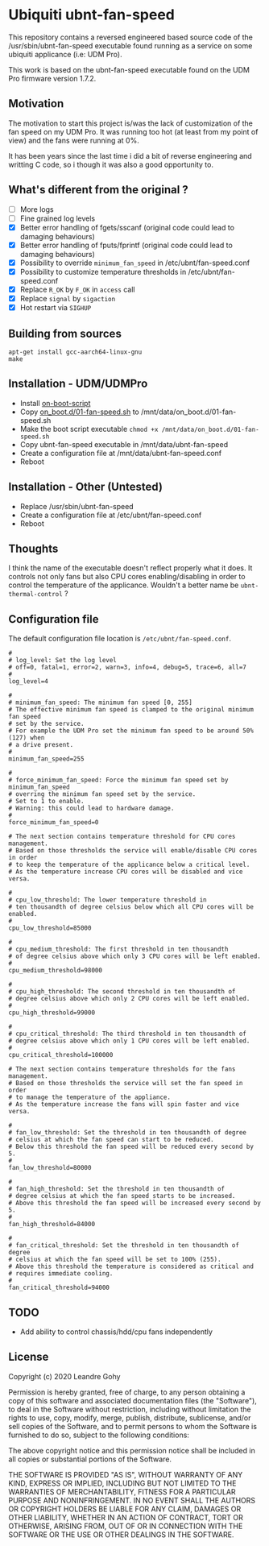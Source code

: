 # Ubiquiti ubnt-fan-speed

This repository contains a reversed engineered based source code of the /usr/sbin/ubnt-fan-speed executable found running as a service on some ubiquiti applicance (i.e: UDM Pro).

This work is based on the ubnt-fan-speed executable found on the UDM Pro firmware version 1.7.2.

## Motivation

The motivation to start this project is/was the lack of customization of the fan speed on my UDM Pro.
It was running too hot (at least from my point of view) and the fans were running at 0%.

It has been years since the last time i did a bit of reverse engineering and writting C code, so i though it was also a good opportunity to.

## What's different from the original ?

- [ ] More logs
- [ ] Fine grained log levels
- [x] Better error handling of fgets/sscanf (original code could lead to damaging behaviours)
- [x] Better error handling of fputs/fprintf (original code could lead to damaging behaviours)
- [x] Possibility to override `minimum_fan_speed` in /etc/ubnt/fan-speed.conf
- [x] Possibility to customize temperature thresholds in /etc/ubnt/fan-speed.conf
- [x] Replace `R_OK` by `F_OK` in `access` call
- [x] Replace `signal` by `sigaction`
- [x] Hot restart via `SIGHUP`

## Building from sources

```
apt-get install gcc-aarch64-linux-gnu
make
```

## Installation - UDM/UDMPro

- Install [on-boot-script](https://github.com/boostchicken/udm-utilities/tree/master/on-boot-script)
- Copy [on_boot.d/01-fan-speed.sh](on_boot.d/01-fan-speed.sh) to /mnt/data/on_boot.d/01-fan-speed.sh
- Make the boot script executable `chmod +x /mnt/data/on_boot.d/01-fan-speed.sh`
- Copy ubnt-fan-speed executable in /mnt/data/ubnt-fan-speed
- Create a configuration file at /mnt/data/ubnt-fan-speed.conf
- Reboot

## Installation - Other (Untested)

- Replace /usr/sbin/ubnt-fan-speed
- Create a configuration file at /etc/ubnt/fan-speed.conf
- Reboot

## Thoughts

I think the name of the executable doesn't reflect properly what it does.
It controls not only fans but also CPU cores enabling/disabling in order to control the temperature of the applicance.
Wouldn't a better name be `ubnt-thermal-control` ?

## Configuration file

The default configuration file location is `/etc/ubnt/fan-speed.conf`.

```
#
# log_level: Set the log level
# off=0, fatal=1, error=2, warn=3, info=4, debug=5, trace=6, all=7
#
log_level=4

#
# minimum_fan_speed: The minimum fan speed [0, 255]
# The effective minimum fan speed is clamped to the original minimum fan speed
# set by the service.
# For example the UDM Pro set the minimum fan speed to be around 50% (127) when
# a drive present.
#
minimum_fan_speed=255

#
# force_minimum_fan_speed: Force the minimum fan speed set by minimum_fan_speed
# overring the minimum fan speed set by the service.
# Set to 1 to enable.
# Warning: this could lead to hardware damage.
#
force_minimum_fan_speed=0

# The next section contains temperature threshold for CPU cores management.
# Based on those thresholds the service will enable/disable CPU cores in order
# to keep the temperature of the applicance below a critical level.
# As the temperature increase CPU cores will be disabled and vice versa.

#
# cpu_low_threshold: The lower temperature threshold in
# ten thousandth of degree celsius below which all CPU cores will be enabled.
#
cpu_low_threshold=85000

#
# cpu_medium_threshold: The first threshold in ten thousandth
# of degree celsius above which only 3 CPU cores will be left enabled.
#
cpu_medium_threshold=98000

#
# cpu_high_threshold: The second threshold in ten thousandth of
# degree celsius above which only 2 CPU cores will be left enabled.
#
cpu_high_threshold=99000

#
# cpu_critical_threshold: The third threshold in ten thousandth of
# degree celsius above which only 1 CPU cores will be left enabled.
#
cpu_critical_threshold=100000

# The next section contains temperature thresholds for the fans management.
# Based on those thresholds the service will set the fan speed in order
# to manage the temperature of the appliance.
# As the temperature increase the fans will spin faster and vice versa.

#
# fan_low_threshold: Set the threshold in ten thousandth of degree
# celsius at which the fan speed can start to be reduced.
# Below this threshold the fan speed will be reduced every second by 5.
#
fan_low_threshold=80000

#
# fan_high_threshold: Set the threshold in ten thousandth of
# degree celsius at which the fan speed starts to be increased.
# Above this threshold the fan speed will be increased every second by 5.
#
fan_high_threshold=84000

#
# fan_critical_threshold: Set the threshold in ten thousandth of degree
# celsius at which the fan speed will be set to 100% (255).
# Above this threshold the temperature is considered as critical and
# requires immediate cooling.
#
fan_critical_threshold=94000

```

## TODO

- Add ability to control chassis/hdd/cpu fans independently

## License

Copyright (c) 2020 Leandre Gohy

Permission is hereby granted, free of charge, to any person obtaining a copy
of this software and associated documentation files (the "Software"), to deal
in the Software without restriction, including without limitation the rights
to use, copy, modify, merge, publish, distribute, sublicense, and/or sell
copies of the Software, and to permit persons to whom the Software is
furnished to do so, subject to the following conditions:

The above copyright notice and this permission notice shall be included in all
copies or substantial portions of the Software.

THE SOFTWARE IS PROVIDED "AS IS", WITHOUT WARRANTY OF ANY KIND, EXPRESS OR
IMPLIED, INCLUDING BUT NOT LIMITED TO THE WARRANTIES OF MERCHANTABILITY,
FITNESS FOR A PARTICULAR PURPOSE AND NONINFRINGEMENT. IN NO EVENT SHALL THE
AUTHORS OR COPYRIGHT HOLDERS BE LIABLE FOR ANY CLAIM, DAMAGES OR OTHER
LIABILITY, WHETHER IN AN ACTION OF CONTRACT, TORT OR OTHERWISE, ARISING FROM,
OUT OF OR IN CONNECTION WITH THE SOFTWARE OR THE USE OR OTHER DEALINGS IN THE
SOFTWARE.
